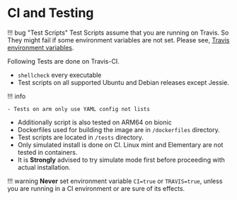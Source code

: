 # CI and Testing

!!! bug "Test Scripts"
    Test Scripts assume that you are running on Travis. So They might fail if some environment variables are not set. Please see, [Travis environment variables](https://docs.travis-ci.com/user/environment-variables/).

Following Tests are done on Travis-CI.

- `shellcheck` every executable
- Test scripts on all supported Ubuntu and Debian releases except Jessie.

!!! info

    - Tests on arm only use YAML config not lists

- Additionally script is also tested on ARM64 on bionic
- Dockerfiles used for building the image are in `/dockerfiles` directory.
- Test scripts are located in `/tests` directory.
- Only simulated install is done on CI. Linux mint and Elementary are not tested in containers.
- It is **Strongly** advised to try  simulate mode first before proceeding with actual installation.

!!! warning
    **Never** set environment variable `CI=true` or `TRAVIS=true`, unless you are running in a CI environment or are sure of its effects.
